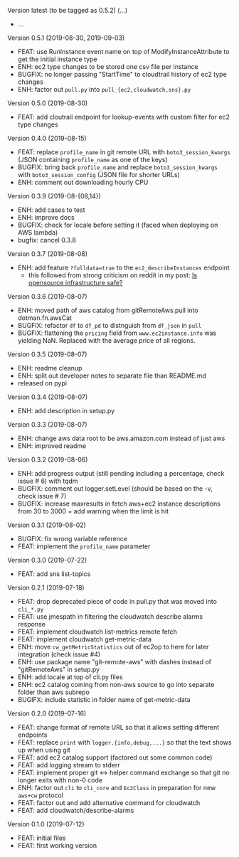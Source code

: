 Version latest (to be tagged as 0.5.2) (...)

- ...


Version 0.5.1 (2019-08-30, 2019-09-03)

- FEAT: use RunInstance event name on top of ModifyInstanceAttribute to get the initial instance type
- ENH: ec2 type changes to be stored one csv file per instance
- BUGFIX: no longer passing "StartTime" to cloudtrail history of ec2 type changes
- ENH: factor out `pull.py` into `pull_{ec2,cloudwatch,sns}.py`


Version 0.5.0 (2019-08-30)

- FEAT: add cloutrail endpoint for lookup-events with custom filter for ec2 type changes


Version 0.4.0 (2019-08-15)

- FEAT: replace `profile_name` in git remote URL with `boto3_session_kwargs` (JSON containing `profile_name` as one of the keys)
- BUGFIX: bring back `profile_name` and replace `boto3_session_kwargs` with `boto3_session_config` (JSON file for shorter URLs)
- ENH: comment out downloading hourly CPU


Version 0.3.9 (2019-08-{08,14})

- ENH: add cases to test
- ENH: improve docs
- BUGFIX: check for locale before setting it (faced when deploying on AWS lambda)
- bugfix: cancel 0.3.8


Version 0.3.7 (2019-08-08)

- ENH: add feature `?fulldata=true` to the `ec2_describeInstances` endpoint
    - this followed from strong criticism on reddit in my post: [Is opensource infrastructure safe?](https://www.reddit.com/r/aws/comments/cn81my/is_opensource_infrastructure_safe/)


Version 0.3.6 (2019-08-07)

- ENH: moved path of aws catalog from gitRemoteAws.pull into dotman.fn.awsCat
- BUGFIX: refactor `df` to `df_pd` to distnguish from `df_json` in `pull`
- BUGFIX: flattening the `pricing` field from `www.ec2instance.info` was yielding NaN. Replaced with the average price of all regions.


Version 0.3.5 (2019-08-07)

- ENH: readme cleanup
- ENH: split out developer notes to separate file than README.md
- released on pypi


Version 0.3.4 (2019-08-07)

- ENH: add description in setup.py


Version 0.3.3 (2019-08-07)

- ENH: change aws data root to be aws.amazon.com instead of just aws
- ENH: improved readme


Version 0.3.2 (2019-08-06)

- ENH: add progress output (still pending including a percentage, check issue # 6) with tqdm
- BUGFIX: comment out logger.setLevel (should be based on the -v, check issue # 7)
- BUGFIX: increase maxresults in fetch aws+ec2 instance descriptions from 30 to 3000 + add warning when the limit is hit


Version 0.3.1 (2019-08-02)

- BUGFIX: fix wrong variable reference
- FEAT: implement the `profile_name` parameter


Version 0.3.0 (2019-07-22)

- FEAT: add sns list-topics


Version 0.2.1 (2019-07-18)

- FEAT: drop deprecated piece of code in pull.py that was moved into `cli_*.py`
- FEAT: use jmespath in filtering the cloudwatch describe alarms response
- FEAT: implement cloudwatch list-metrics remote fetch
- FEAT: implement cloudwatch get-metric-data
- ENH: move `cw_getMetricStatistics` out of ec2op to here for later integration (check issue #4)
- ENH: use package name "git-remote-aws" with dashes instead of "gitRemoteAws" in setup.py
- ENH: add locale at top of cli.py files
- ENH: ec2 catalog coming from non-aws source to go into separate folder than aws subrepo
- BUGIFX: include statistic in folder name of get-metric-data


Version 0.2.0 (2019-07-16)

- FEAT: change format of remote URL so that it allows setting different endpoints
- FEAT: replace `print` with `logger.{info,debug,...}` so that the text shows up when using git
- FEAT: add ec2 catalog support (factored out some common code)
- FEAT: add logging stream to stderr
- FEAT: implement proper git <-> helper command exchange so that git no longer exits with non-0 code
- ENH: factor out `cli` to `cli_core` and `Ec2Class` in preparation for new `aws+cw` protocol
- FEAT: factor out and add alternative command for cloudwatch
- FEAT: add cloudwatch/describe-alarms



Version 0.1.0 (2019-07-12)

- FEAT: initial files
- FEAT: first working version
